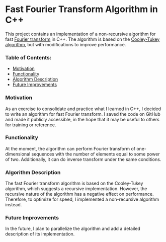# Fast Fourier Transform Algorithm in C++

This project contains an implementation of a non-recursive algorithm for fast [Fourier transform](https://en.wikipedia.org/wiki/Discrete_Fourier_transform#:~:text=In%20mathematics%2C%20the%20discrete%20Fourier,complex%2Dvalued%20function%20of%20frequency.) in C++. The algorithm is based on the [Cooley-Tukey algorithm](https://en.wikipedia.org/wiki/Cooley%E2%80%93Tukey_FFT_algorithm), but with modifications to improve performance.

### Table of Contents:

-  [Motivation](#motivation)
-  [Functionality](#functionality)
-  [Algorithm Description](#algorithm-description)
-  [Future Improvements](#future-improvements)


### Motivation

As an exercise to consolidate and practice what I learned in C++, I decided to write an algorithm for fast Fourier transform. I saved the code on GitHub and made it publicly accessible, in the hope that it may be useful to others for training or reference.

### Functionality

At the moment, the algorithm can perform Fourier transform of one-dimensional sequences with the number of elements equal to some power of two. Additionally, it can do inverse transform under the same conditions.

### Algorithm Description

The fast Fourier transform algorithm is based on the Cooley-Tukey algorithm, which suggests a recursive implementation. However, the recursive nature of the algorithm has a negative effect on performance. Therefore, to optimize for speed, I implemented a non-recursive algorithm instead.

### Future Improvements

In the future, I plan to parallelize the algorithm and add a detailed description of its implementation.
